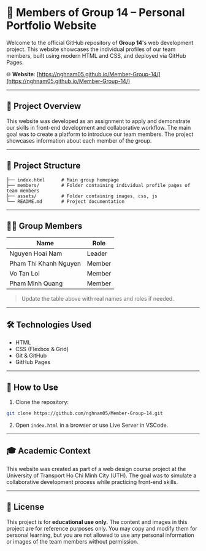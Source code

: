 # 👥 Members of Group 14 – Personal Portfolio Website

Welcome to the official GitHub repository of **Group 14**'s web development project. This website showcases the individual profiles of our team members, built using modern HTML and CSS, and deployed via GitHub Pages.

🌐 **Website**: [https://nghnam05.github.io/Member-Group-14/](https://nghnam05.github.io/Member-Group-14/)

---

## 📌 Project Overview

This website was developed as an assignment to apply and demonstrate our skills in front-end development and collaborative workflow. The main goal was to create a platform to introduce our team members. The project showcases information about each member of the group.

---

## 🧩 Project Structure

```
├── index.html      # Main group homepage
├── members/        # Folder containing individual profile pages of team members
├── assets/         # Folder containing images, css, js
└── README.md       # Project documentation
```

---

## 👨‍💻 Group Members

| Name                     |  Role  |
|--------------------------|--------|
| Nguyen Hoai Nam          | Leader |
| Pham Thi Khanh Nguyen    | Member |
| Vo Tan Loi               | Member |
| Pham Minh Quang          | Member |

> Update the table above with real names and roles if needed.

---

## 🛠️ Technologies Used

- HTML
- CSS (Flexbox & Grid)
- Git & GitHub
- GitHub Pages

---

## 🚀 How to Use

1. Clone the repository:

```bash
git clone https://github.com/nghnam05/Member-Group-14.git
```

2. Open `index.html` in a browser or use Live Server in VSCode.

---

## 🎓 Academic Context

This website was created as part of a web design course project at the University of Transport Ho Chi Minh City (UTH). The goal was to simulate a collaborative development process while practicing front-end skills.

---

## 📄 License

This project is for **educational use only**. The content and images in this project are for reference purposes only. You may copy and modify them for personal learning, but you are not allowed to use any personal information or images of the team members without permission.